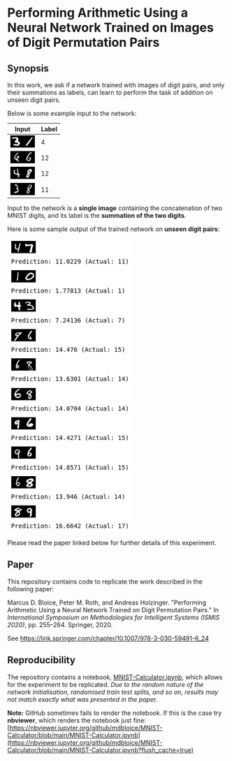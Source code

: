 # Performing Arithmetic Using a Neural Network Trained on Images of Digit Permutation Pairs

## Synopsis

In this work, we ask if a network trained with images of digit pairs, and only their summations as labels, can learn to perform the task of addition on unseen digit pairs.

Below is some example input to the network:

| Input                  | Label |
|------------------------|-------|
| ![3-1-4](3-1-4.png)    | 4     |
| ![6-6-12](6-6-12.png)  | 12    |
| ![4-8-12](4-8-12.png)  | 12    |
| ![3-8-11](3-8-11.png)  | 11    |

Input to the network is a **single image** containing the concatenation of two MNIST digits, and its label is the **summation of the two digits**.

Here is some sample output of the trained network on **unseen digit pairs**:

![Predictions](predictions.png)

Please read the paper linked below for further details of this experiment.

## Paper

This repository contains code to replicate the work described in the following paper: 

Marcus D. Bloice, Peter M. Roth, and Andreas Holzinger. "Performing Arithmetic Using a Neural Network Trained on Digit Permutation Pairs." In _International Symposium on Methodologies for Intelligent Systems (ISMIS 2020)_, pp. 255–264. Springer, 2020. 

See <https://link.springer.com/chapter/10.1007/978-3-030-59491-6_24>

## Reproducibility 

The repository contains a notebook, [MNIST-Calculator.ipynb](./MNIST-Calculator.ipynb), which allows for the experiment to be replicated. _Due to the random nature of the network initialisation, randomised train test splits, and so on, results may not match exactly what was presented in the paper._

**Note:** GitHub sometimes fails to render the notebook. If this is the case try **nbviewer**, which renders the notebook just fine: [https://nbviewer.jupyter.org/github/mdbloice/MNIST-Calculator/blob/main/MNIST-Calculator.ipynb](https://nbviewer.jupyter.org/github/mdbloice/MNIST-Calculator/blob/main/MNIST-Calculator.ipynb?flush_cache=true) 
